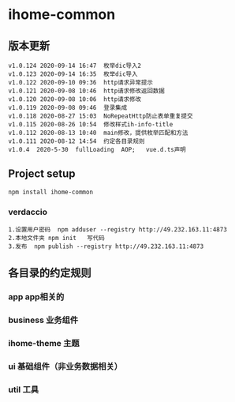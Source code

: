 
# ihome-common
## 版本更新
```
v1.0.124 2020-09-14 16:47  枚举dic导入2
v1.0.123 2020-09-14 16:35  枚举dic导入
v1.0.122 2020-09-10 09:36  http请求异常提示
v1.0.121 2020-09-08 10:46  http请求修改返回数据
v1.0.120 2020-09-08 10:06  http请求修改
v1.0.119 2020-09-08 09:46  登录集成
v1.0.118 2020-08-27 15:03  NoRepeatHttp防止表单重复提交
v1.0.115 2020-08-26 10:54  修改样式ih-info-title
v1.0.112 2020-08-13 10:40  main修改，提供枚举匹配和方法
v1.0.111 2020-08-12 14:54  约定各目录规则
v1.0.4  2020-5-30  fullLoading  AOP;   vue.d.ts声明
```

## Project setup
```
npm install ihome-common
```

### verdaccio
```
1.设置用户密码  npm adduser --registry http://49.232.163.11:4873
2.本地文件夹 npm init   写代码
3.发布  npm publish --registry http://49.232.163.11:4873
```

## 各目录的约定规则

### app app相关的

### business 业务组件

### ihome-theme 主题

### ui 基础组件（非业务数据相关）

### util  工具
